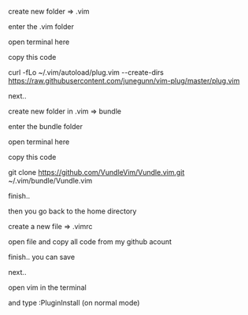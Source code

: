 create new folder => .vim

enter the .vim folder

open terminal here

copy this code

curl -fLo ~/.vim/autoload/plug.vim --create-dirs \
    https://raw.githubusercontent.com/junegunn/vim-plug/master/plug.vim
    
next..
    
create new folder in .vim => bundle

enter the bundle folder

open terminal here

copy this code

git clone https://github.com/VundleVim/Vundle.vim.git ~/.vim/bundle/Vundle.vim

finish..


then you go back to the home directory

create a new file => .vimrc

open file and copy all code from my github acount

finish.. you can save

next..

open vim in the terminal

and type :PluginInstall (on normal mode)
